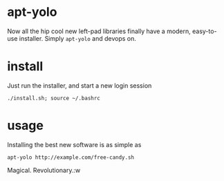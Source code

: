 # apt-yolo

Now all the hip cool new left-pad libraries finally have a
modern, easy-to-use installer. Simply `apt-yolo` and 
devops on.

# install

Just run the installer, and start a new login session

`./install.sh; source ~/.bashrc`

# usage

Installing the best new software is as simple as

`apt-yolo http://example.com/free-candy.sh`

Magical. Revolutionary.:w
